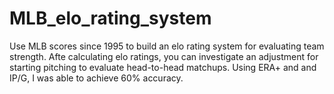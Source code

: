 # MLB_elo_rating_system
Use MLB scores since 1995 to build an elo rating system for evaluating team strength. Afte calculating elo ratings, you can investigate an adjustment for starting pitching to evaluate head-to-head matchups. Using ERA+ and and IP/G, I was able to achieve 60% accuracy. 
